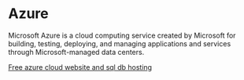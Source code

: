 # Azure

Microsoft Azure is a cloud computing service created by Microsoft for building, testing, deploying, and managing applications and services through Microsoft-managed data centers.

[Free azure cloud website and sql db hosting](https://www.youtube.com/watch?v=E_U3g__9oDQ&list=PLjrjtggw2EDyXSq6iQyoa6ZFHODocSU83&index=2)
